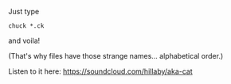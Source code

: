 Just type
```
chuck *.ck
```
and voila!

(That's why files have those strange names... alphabetical order.)

Listen to it here: https://soundcloud.com/hillaby/aka-cat
